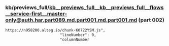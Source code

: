 ### kb/previews_full/kb__previews_full__kb__previews_full__flows__service-first__master-only@auth.har.part089.md.part001.md.part001.md (part 002)

```md
https://n958200.alteg.io/chunk-KO722YSM.js",
                        "lineNumber": 0,
                        "columnNumber
```

```
